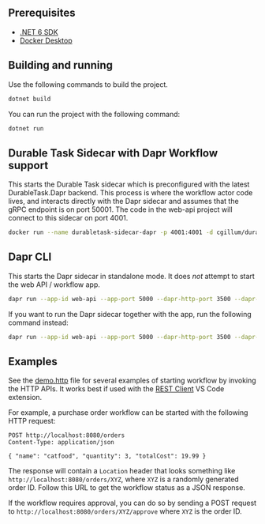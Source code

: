 ## Prerequisites

* [.NET 6 SDK](https://dotnet.microsoft.com/download/dotnet/6.0)
* [Docker Desktop](https://www.docker.com/products/docker-desktop)

## Building and running

Use the following commands to build the project.

```bash
dotnet build
```

You can run the project with the following command:

```bash
dotnet run
```

## Durable Task Sidecar with Dapr Workflow support

This starts the Durable Task sidecar which is preconfigured with the latest DurableTask.Dapr backend.
This process is where the workflow actor code lives, and interacts directly with the Dapr sidecar and assumes
that the gRPC endpoint is on port 50001.
The code in the web-api project will connect to this sidecar on port 4001.

```bash
docker run --name durabletask-sidecar-dapr -p 4001:4001 -d cgillum/durabletask-sidecar:0.3.3-dapr --backend Dapr
```

## Dapr CLI

This starts the Dapr sidecar in standalone mode. It does *not* attempt to start the web API / workflow app.

```bash
dapr run --app-id web-api --app-port 5000 --dapr-http-port 3500 --dapr-grpc-port 50001 --components-path ../components
```

If you want to run the Dapr sidecar together with the app, run the following command instead:

```bash
dapr run --app-id web-api --app-port 5000 --dapr-http-port 3500 --dapr-grpc-port 50001 --components-path ../components -- dotnet run
```

## Examples

See the [demo.http](../demo.http) file for several examples of starting workflow by invoking the HTTP APIs.
It works best if used with the [REST Client](https://marketplace.visualstudio.com/items?itemName=humao.rest-client) VS Code extension.

For example, a purchase order workflow can be started with the following HTTP request:

```http
POST http://localhost:8080/orders
Content-Type: application/json

{ "name": "catfood", "quantity": 3, "totalCost": 19.99 }
```

The response will contain a `Location` header that looks something like `http://localhost:8080/orders/XYZ`, where `XYZ` is a randomly generated order ID.
Follow this URL to get the workflow status as a JSON response.

If the workflow requires approval, you can do so by sending a POST request to `http://localhost:8080/orders/XYZ/approve` where `XYZ` is the order ID.
